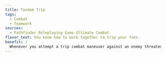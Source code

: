 ```yaml
---
title: Tandem Trip
tags:
  - Combat
  - Teamwork
sources:
  - Pathfinder Roleplaying Game Ultimate Combat
flavor_text: You know how to work together to trip your foes.
benefit: |
  Whenever you attempt a trip combat maneuver against an enemy threatened by an ally with this feat, you roll twice and take the better result.
---
```


